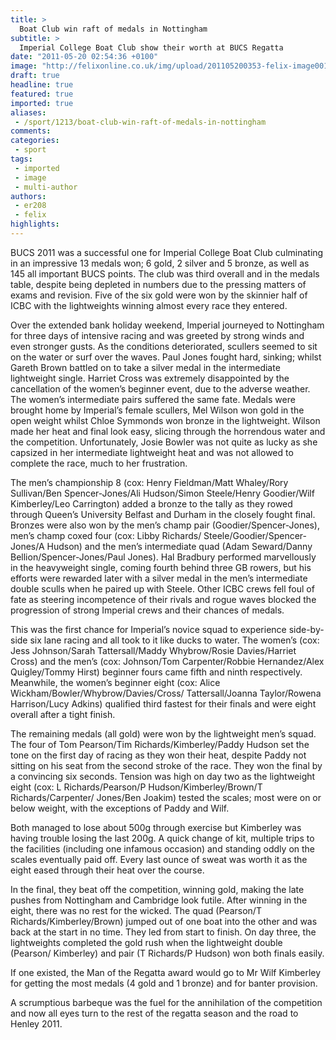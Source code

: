 ```yaml
---
title: >
  Boat Club win raft of medals in Nottingham
subtitle: >
  Imperial College Boat Club show their worth at BUCS Regatta
date: "2011-05-20 02:54:36 +0100"
image: "http://felixonline.co.uk/img/upload/201105200353-felix-image001.jpg"
draft: true
headline: true
featured: true
imported: true
aliases:
 - /sport/1213/boat-club-win-raft-of-medals-in-nottingham
comments:
categories:
 - sport
tags:
 - imported
 - image
 - multi-author
authors:
 - er208
 - felix
highlights:
---
```


BUCS 2011 was a successful one for Imperial College Boat Club culminating in an impressive 13 medals won; 6 gold, 2 silver and 5 bronze, as well as 145 all important BUCS points. The club was third overall and in the medals table, despite being depleted in numbers due to the pressing matters of exams and revision. Five of the six gold were won by the skinnier half of ICBC with the lightweights winning almost every race they entered.

Over the extended bank holiday weekend, Imperial journeyed to Nottingham for three days of intensive racing and was greeted by strong winds and even stronger gusts. As the conditions deteriorated, scullers seemed to sit on the water or surf over the waves. Paul Jones fought hard, sinking; whilst Gareth Brown battled on to take a silver medal in the intermediate lightweight single. Harriet Cross was extremely disappointed by the cancellation of the women’s beginner event, due to the adverse weather. The women’s intermediate pairs suffered the same fate. Medals were brought home by Imperial’s female scullers, Mel Wilson won gold in the open weight whilst Chloe Symmonds won bronze in the lightweight. Wilson made her heat and final look easy, slicing through the horrendous water and the competition. Unfortunately, Josie Bowler was not quite as lucky as she capsized in her intermediate lightweight heat and was not allowed to complete the race, much to her frustration.

The men’s championship 8 (cox: Henry Fieldman/Matt Whaley/Rory Sullivan/Ben Spencer-Jones/Ali Hudson/Simon Steele/Henry Goodier/Wilf Kimberley/Leo Carrington) added a bronze to the tally as they rowed through Queen’s University Belfast and Durham in the closely fought final. Bronzes were also won by the men’s champ pair (Goodier/Spencer-Jones), men’s champ coxed four (cox: Libby Richards/ Steele/Goodier/Spencer-Jones/A Hudson) and the men’s intermediate quad (Adam Seward/Danny Bellion/Spencer-Jones/Paul Jones). Hal Bradbury performed marvellously in the heavyweight single, coming fourth behind three GB rowers, but his efforts were rewarded later with a silver medal in the men’s intermediate double sculls when he paired up with Steele. Other ICBC crews fell foul of fate as steering incompetence of their rivals and rogue waves blocked the progression of strong Imperial crews and their chances of medals.

This was the first chance for Imperial’s novice squad to experience side-by-side six lane racing and all took to it like ducks to water. The women’s (cox: Jess Johnson/Sarah Tattersall/Maddy Whybrow/Rosie Davies/Harriet Cross) and the men’s (cox: Johnson/Tom Carpenter/Robbie Hernandez/Alex Quigley/Tommy Hirst) beginner fours came fifth and ninth respectively. Meanwhile, the women’s beginner eight (cox: Alice Wickham/Bowler/Whybrow/Davies/Cross/ Tattersall/Joanna Taylor/Rowena Harrison/Lucy Adkins) qualified third fastest for their finals and were eight overall after a tight finish.

The remaining medals (all gold) were won by the lightweight men’s squad. The four of Tom Pearson/Tim Richards/Kimberley/Paddy Hudson set the tone on the first day of racing as they won their heat, despite Paddy not sitting on his seat from the second stroke of the race. They won the final by a convincing six seconds. Tension was high on day two as the lightweight eight (cox: L Richards/Pearson/P Hudson/Kimberley/Brown/T Richards/Carpenter/ Jones/Ben Joakim) tested the scales; most were on or below weight, with the exceptions of Paddy and Wilf.

Both managed to lose about 500g through exercise but Kimberley was having trouble losing the last 200g. A quick change of kit, multiple trips to the facilities (including one infamous occasion) and standing oddly on the scales eventually paid off. Every last ounce of sweat was worth it as the eight eased through their heat over the course.

In the final, they beat off the competition, winning gold, making the late pushes from Nottingham and Cambridge look futile. After winning in the eight, there was no rest for the wicked. The quad (Pearson/T Richards/Kimberley/Brown) jumped out of one boat into the other and was back at the start in no time. They led from start to finish. On day three, the lightweights completed the gold rush when the lightweight double (Pearson/ Kimberley) and pair (T Richards/P Hudson) won both finals easily.

If one existed, the Man of the Regatta award would go to Mr Wilf Kimberley for getting the most medals (4 gold and 1 bronze) and for banter provision.

A scrumptious barbeque was the fuel for the annihilation of the competition and now all eyes turn to the rest of the regatta season and the road to Henley 2011.
